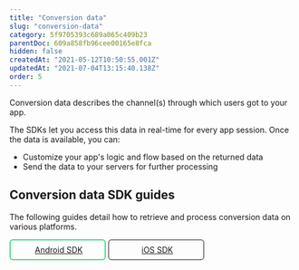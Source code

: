 ```yaml
---
title: "Conversion data"
slug: "conversion-data"
category: 5f9705393c689a065c409b23
parentDoc: 609a858fb96cee00165e8fca
hidden: false
createdAt: "2021-05-12T10:50:55.001Z"
updatedAt: "2021-07-04T13:15:40.138Z"
order: 5
---
```

Conversion data describes the channel(s) through which users got to your app.

The SDKs let you access this data in real-time for every app session. Once the data is available, you can:
 * Customize your app's logic and flow based on the returned data
 * Send the data to your servers for further processing

## Conversion data SDK guides
The following guides detail how to retrieve and process conversion data on various platforms.

<div class="button-container">
  <a class="button android" href="https://dev.appsflyer.com/hc/docs/conversion-data-android">Android SDK</a>
  <a class="button ios" href="https://dev.appsflyer.com/hc/docs/conversion-data-ios">iOS SDK</a>
</div>

<style>
  .button-container {
  	display: flex;
  }
  .button {
    display: flex;
    justify-content: center;
    align-items: center;
    width: 150px;
	  border-radius: 6px;
    padding: 8px;
    margin-right: 4px;
	}
  
  .button:before {
  	margin-right: 4px;
  }
  .button.android {
    border: solid 2px #3DDC84;
  }
  .ios {
  	border-radius: 6px;
    padding: 8px;
    border: solid 2px #7D7D7D;
  }
  .ios:before {
        content: url("https://files.readme.io/19fdc72-apple-icon.svg");
  }

  .android:before {
        content: url("https://files.readme.io/d7dc5a3-android-icon.svg");
  }
</style>